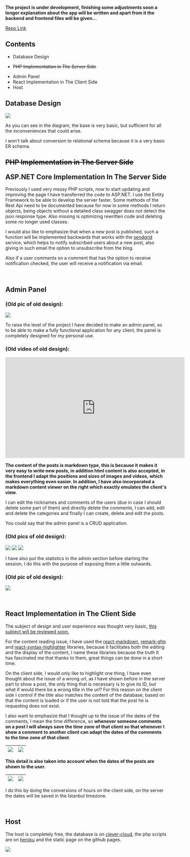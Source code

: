 **The project is under development, finishing some adjustments soon a longer explanation about the app will be written and apart from it the backend and frontend files will be given...**

[Repo Link](https://github.com/andresrodriguez55/andresrodriguez55.github.io)

## Contents
- Database Design
- <p style="text-decoration-line: line-through;">PHP Implementation in The Server Side</p>
- Admin Panel
- React Implementation in The Client Side
- Host

## Database Design

![](https://drive.google.com/uc?id=1cv7cR4UbBa7yexA6A3t1L1YU6aaOA66I)

As you can see in the diagram, the base is very basic, but sufficient for all the inconveniences that could arise. 	

I won't talk about conversion to relational schema because it is a very basic ER schema.

## <p style="text-decoration-line: line-through;"> PHP Implementation in The Server Side </p> ASP.NET Core Implementation In The Server Side

Previously I used very messy PHP scripts, now to start updating and improving the page I have transferred the code to ASP.NET. I use the Entity Framework to be able to develop the server faster. Some methods of the Rest Api need to be documented because for now in some methods I return objects, being objects without a detailed class swagger does not detect the json response type. Also missing is optimizing rewritten code and deleting some no longer used classes.

I would also like to emphasize that when a new post is published, such a function will be implemented backwards that works with the [sendgrid](https://sendgrid.com/) service, which helps to notify subscribed users about a new post, also giving in such email the option to unsubscribe from the blog.

Also if a user comments on a comment that has the option to receive notification checked, the user will receive a notification via email.

<br/>

## Admin Panel

### (Old pic of old design):

![](https://drive.google.com/uc?id=1QVpYxVbqpA7aU-f4AsU2v3dJlom5Gxnc)

To raise the level of the project I have decided to make an admin panel, so to be able to make a fully functional application for any client, the panel is completely designed for my personal use. 

### (Old video of old design):

<iframe width='560' height='315' src='https://www.youtube.com/embed/Nyqlh5KCj0M' title='YouTube video player' frameborder='0' allow='accelerometer; autoplay; clipboard-write; encrypted-media; gyroscope; picture-in-picture' allowfullscreen></iframe>

**The content of the posts is markdown type, this is because it makes it very easy to write new posts, in addition html content is also accepted, in the frontend I adapt the positions and sizes of images and videos, which makes everything even easier. In addition, I have also incorporated a markdown content viewer on the right which exactly emulates the client's view.**

I can edit the nicknames and comments of the users (due in case I should delete some part of them) and directly delete the comments, I can add, edit and delete the categories and finally I can create, delete and edit the posts.

You could say that the admin panel is a CRUD application.

### (Old pics of old design):
![](https://drive.google.com/uc?id=1qevRXezHca7hlC26WvJd9f4VWg8kqIpi)
![](https://drive.google.com/uc?id=1IFLHm0ZlmgIuVlC-xWoW57yVkcmrgbln)
![](https://drive.google.com/uc?id=10rhhtX2v3M1x5nvKGXj1Bg5jGmaFtJFR)

I have also put the statistics in the admin section before starting the session, I do this with the purpose of exposing them a little outwards.

### (Old pic of old design):
![](https://drive.google.com/uc?id=1qheFvHKWyTJVwxfHIwLBZDVn-bvyvse3)

<br/>

## React Implementation in The Client Side

The subject of design and user experience was thought very basic, <u>this subject will be reviewed soon.</u>

For the content reading issue, I have used the [react-markdown](https://github.com/remarkjs/react-markdown), [remark-gfm](https://github.com/remarkjs/remark-gfm) and [react-syntax-highlighter](https://github.com/react-syntax-highlighter/react-syntax-highlighter) libraries, because it facilitates both the editing and the display of the content, I name these libraries because the truth It has fascinated me that thanks to them, great things can be done in a short time.

On the client side, I would only like to highlight one thing, I have even thought about the issue of a wrong url, as I have shown before in the server part to show a post, the only thing that is necessary is to give its ID, but what if would there be a wrong title in the url? For this reason on the client side I control if the title also matches the content of the database, based on that the content is loaded or if the user is not told that the post he is requesting does not exist.

I also want to emphasize that I thought up to the issue of the dates of the comments, I mean the time difference, so **whenever someone comments on a post I will always save the time zone of that client so that whenever I show a comment to another client can adapt the dates of the comments to the time zone of that client**.

| ![](https://drive.google.com/uc?id=1sw23OpEUm3n1A7jgQ-kwGdQB3r3zzHSN) | ![](https://drive.google.com/uc?id=1jYRuTE5sMaEbENZGQS2mJmRCRxHvfzBT)| 
|:---:|:---:|

**This detail is also taken into account when the dates of the posts are shown to the user.**

| ![](https://drive.google.com/uc?id=1SiHjdHBO-VtZ2iin3vKMAMfZ3bWUBIZR) | ![](https://drive.google.com/uc?id=1IgSKtClvksRfri5yAaigM01ayJKp1k54)| 
|:---:|:---:|

I do this by doing the conversions of hours on the client side, on the server the dates will be saved in the Istanbul timezone.

<br/>

## Host

The host is completely free, the database is on [clever-cloud](https://www.clever-cloud.com/en/), the php scripts are on [heroku](https://www.heroku.com/) and the static page on the github pages.

![](https://drive.google.com/uc?id=1GSM58-YgNk8tEZuoWaxuiV0Vr0gTbjcR)
